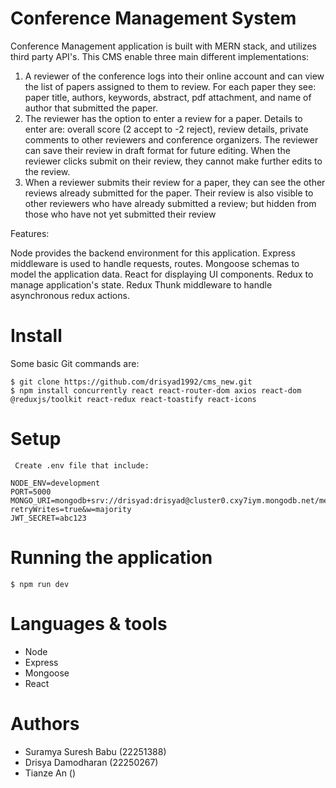 # Conference Management System

Conference Management application is built with MERN stack, and utilizes third party API's. This CMS enable three main different implementations:

1. A reviewer of the conference logs into their online account and can view the list of papers assigned
to them to review. For each paper they see: paper title, authors, keywords, abstract, pdf
attachment, and name of author that submitted the paper.
2. The reviewer has the option to enter a review for a paper. Details to enter are: overall score (2
accept to -2 reject), review details, private comments to other reviewers and conference
organizers. The reviewer can save their review in draft format for future editing. When the reviewer
clicks submit on their review, they cannot make further edits to the review.
3. When a reviewer submits their review for a paper, they can see the other reviews already
submitted for the paper. Their review is also visible to other reviewers who have already submitted
a review; but hidden from those who have not yet submitted their review

Features:

Node provides the backend environment for this application.
Express middleware is used to handle requests, routes.
Mongoose schemas to model the application data.
React for displaying UI components.
Redux to manage application's state.
Redux Thunk middleware to handle asynchronous redux actions.


# Install
Some basic Git commands are:
```
$ git clone https://github.com/drisyad1992/cms_new.git
$ npm install concurrently react react-router-dom axios react-dom @reduxjs/toolkit react-redux react-toastify react-icons

```

# Setup

```
 Create .env file that include:

NODE_ENV=development
PORT=5000
MONGO_URI=mongodb+srv://drisyad:drisyad@cluster0.cxy7iym.mongodb.net/mernapp?retryWrites=true&w=majority
JWT_SECRET=abc123

```

# Running the application

```
$ npm run dev
```

# Languages & tools

- Node
- Express
- Mongoose
- React

# Authors

- Suramya Suresh Babu (22251388)
- Drisya Damodharan (22250267)
- Tianze An  ()

